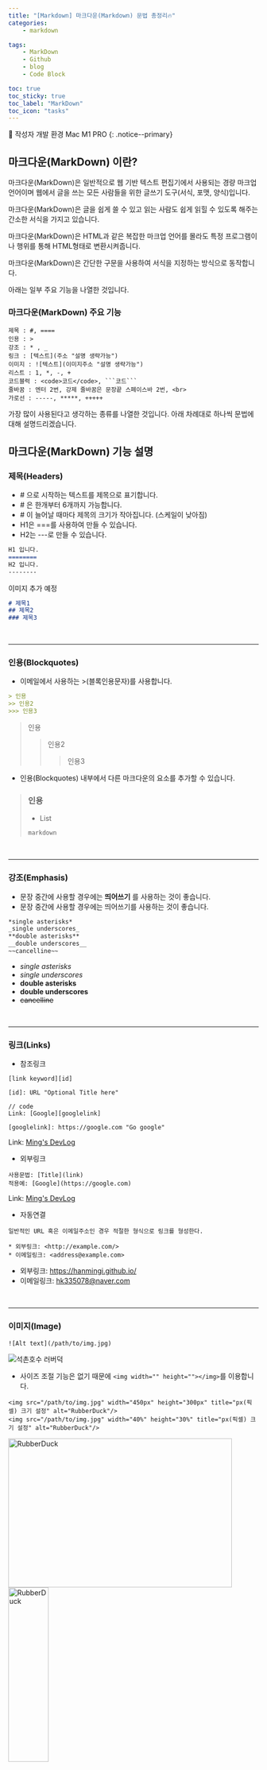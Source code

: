 ```yaml
---
title: "[Markdown] 마크다운(Markdown) 문법 총정리🔥"
categories:
    - markdown

tags:
    - MarkDown
    - Github
    - blog
    - Code Block

toc: true
toc_sticky: true
toc_label: "MarkDown"
toc_icon: "tasks"
---
```


📌 작성자 개발 환경 Mac M1 PRO
{: .notice--primary}

## 마크다운(MarkDown) 이란?
마크다운(MarkDown)은 일반적으로 웹 기반 텍스트 편집기에서 사용되는 경량 마크업 언어이며 웹에서 글을 쓰는 모든 사람들을 위한 글쓰기 도구(서식, 포맷, 양식)입니다.

마크다운(MarkDown)은 글을 쉽게 쓸 수 있고 읽는 사람도 쉽게 읽힐 수 있도록 해주는 간소한 서식을 가지고 있습니다.

마크다운(MarkDown)은 HTML과 같은 복잡한 마크업 언어를 몰라도 특정 프로그램이나 행위를 통해 HTML형태로 변환시켜줍니다.

마크다운(MarkDown)은 간단한 구문을 사용하여 서식을 지정하는 방식으로 동작합니다.

아래는 일부 주요 기능을 나열한 것입니다.

### 마크다운(MarkDown) 주요 기능
```
제목 : #, ====
인용 : >
강조 : * , _
링크 : [텍스트](주소 "설명 생략가능")
이미지 : ![텍스트](이미지주소 "설명 생략가능")
리스트 : 1, *, -, +
코드블럭 : <code>코드</code>, ```코드```
줄바꿈 : 엔터 2번, 강제 줄바꿈은 문장끝 스페이스바 2번, <br>
가로선 : -----, *****, +++++
```
가장 많이 사용된다고 생각하는 종류를 나열한 것입니다.
아래 차례대로 하나씩 문법에 대해 설명드리겠습니다.

## 마크다운(MarkDown) 기능 설명

### 제목(Headers)
* \# 으로 시작하는 텍스트를 제목으로 표기합니다.
* \# 은 한개부터 6개까지 가능합니다.
* \# 이 늘어날 때마다 제목의 크기가 작아집니다. (스케일이 낮아짐)
* H1은 ===를 사용하여 만들 수 있습니다.
* H2는 ---로 만들 수 있습니다.

```markdown
H1 입니다.
========
H2 입니다.
--------
```
이미지 추가 예정


```markdown
# 제목1
## 제목2
### 제목3
```
<br>

---------------------------------------

### 인용(Blockquotes)
* 이메일에서 사용하는 \>(블록인용문자)를 사용합니다.

```markdown
> 인용
>> 인용2
>>> 인용3
```
> 인용
>> 인용2
>>> 인용3

* 인용(Blockquotes) 내부에서 다른 마크다운의 요소를 추가할 수 있습니다.

> ### 인용
> * List
> 
> ```markdown
> markdown
>```

<br>

---------------------------------------

### 강조(Emphasis)
* 문장 중간에 사용할 경우에는 **띄어쓰기** 를 사용하는 것이 좋습니다.   
* 문장 중간에 사용할 경우에는 띄어쓰기를 사용하는 것이 좋습니다.

```markdown
*single asterisks*
_single underscores_
**double asterisks**
__double underscores__
~~cancelline~~
```

* *single asterisks*
* _single underscores_
* **double asterisks**
* __double underscores__
* ~~cancelline~~

<br>

---------------------------------------

### 링크(Links)
* 참조링크

```
[link keyword][id]

[id]: URL "Optional Title here"

// code
Link: [Google][googlelink]

[googlelink]: https://google.com "Go google"
```

Link: [Ming's DevLog][DevLog]

[DevLog]: https://hanmingi.github.io

* 외부링크

```
사용문법: [Title](link)
적용예: [Google](https://google.com)
```
Link: [Ming's DevLog](https://hanmingi.github.io)


* 자동연결

```
일반적인 URL 혹은 이메일주소인 경우 적절한 형식으로 링크를 형성한다.

* 외부링크: <http://example.com/>
* 이메일링크: <address@example.com>
```

* 외부링크: <https://hanmingi.github.io/>
* 이메일링크: <hk335078@naver.com>

<br>

---------------------------------------

### 이미지(Image)

```
![Alt text](/path/to/img.jpg)
```
![석촌호수 러버덕](http://cfile6.uf.tistory.com/image/2426E646543C9B4532C7B0)

* 사이즈 조절 기능은 없기 때문에 ```<img width="" height=""></img>```를 이용합니다.

```
<img src="/path/to/img.jpg" width="450px" height="300px" title="px(픽셀) 크기 설정" alt="RubberDuck"/>
<img src="/path/to/img.jpg" width="40%" height="30%" title="px(픽셀) 크기 설정" alt="RubberDuck"/>
```

<img src="http://cfile6.uf.tistory.com/image/2426E646543C9B4532C7B0" width="450px" height="300px" title="px(픽셀) 크기 설정" alt="RubberDuck"/>
<br>
<img src="http://cfile6.uf.tistory.com/image/2426E646543C9B4532C7B0" width="40%" height="30%" title="%(비율) 크기 설정" alt="RubberDuck"/>

---------------------------------------

### 수평선(Horizontal Rules)
* 아래 줄은 모두 수평선을 만든다. 마크다운 문서를 미리보기로 출력할 때 ```*페이지 나누기*``` 용도로 많이 사용합니다.

```
* * *

***

*****

- - -

---------------------------------------
```

* 적용예

* * *

***

*****

- - -

---------------------------------------

<br>

---------------------------------------

### 줄바꿈(Line Breaks)

3칸 이상 띄어쓰기(` `)를 하면 줄이 바뀝니다.

```
* 줄 바꿈을 하기 위해서는 문장 마지막에서 3칸이상을 띄어쓰기해야 합니다. 
이렇게

* 줄 바꿈을 하기 위해서는 문장 마지막에서 3칸이상을 띄어쓰기해야 합니다.___\\ 띄어쓰기
이렇게
```

* 줄 바꿈을 하기 위해서는 문장 마지막에서 3칸이상을 띄어쓰기해야 합니다. 이렇게

* 줄 바꿈을 하기 위해서는 문장 마지막에서 3칸이상을 띄어쓰기해야 합니다.    \
  이렇게

---------------------------------------

### 목록(List)
#### * 순서있는 목록(번호)
순서있는 목록은 숫자와 점을 사용합니다.
```
1. 첫번째
2. 두번째
3. 세번째
```
1. 첫번째
2. 두번째
3. 세번째

**현재까지는 어떤 번호를 입력해도 순서는 내림차순으로 정의됩니다.**
```
1. 첫번째
3. 세번째
2. 두번째
```
1. 첫번째
3. 세번째
2. 두번째

#### * 순서없는 목록(글머리 기호: `*`, `+`, `-` 지원)
```
* 빨강
  * 녹색
    * 파랑

+ 빨강
  + 녹색
    + 파랑

- 빨강
  - 녹색
    - 파랑
```
* 빨강
    * 녹색
        * 파랑

+ 빨강
    + 녹색
        + 파랑

- 빨강
    - 녹색
        - 파랑

#### * 혼합해서 사용하는 방법
혼합해서 사용은 가능하지만 앞 기호의 모양과 색은 바꿀 수 없습니다.

```
* 1단계
  - 2단계
    + 3단계
      + 4단계
```

* 1단계
    - 2단계
        + 3단계
            + 4단계

---------------------------------------

### 코드블럭(CodeBlock)
Markdown에서 코드 블록은 프로그래밍 코드 또는 기타 텍스트의 서식을 보존하고 강조하기 위해 사용됩니다. 

코드 블록은 가독성을 높이고 코드 조각을 명확하게 구분하여 표시할 수 있습니다. 

코드 블록은 다음과 같은 방법으로 작성할 수 있습니다.

* \` `(역따옴표)를 사용한 인라인 코드: `코드`와 같이 작성합니다.


* 코드 블록 구문: 코드 블록을 시작할 때는 \``` (역따옴표 3개) 다음에 언어를 지정하고, 코드를 작성한 후 다시 \```로 닫습니다.

인라인 코드 예시: `int x = 10`

코드 블록 예시:

```java
class Solution {
    public int solution(int[][] targets) {
        int answer = 0;
    }
}
```

## 마무리
위 다양한 예시들은 마크다운을 사용하여 다양한 서식을 적용한 글을 작성하는 방법을 보여주었습니다. 

마크다운을 익히고 활용하면 가독성 좋은 문서를 쉽게 작성할 수 있습니다.




